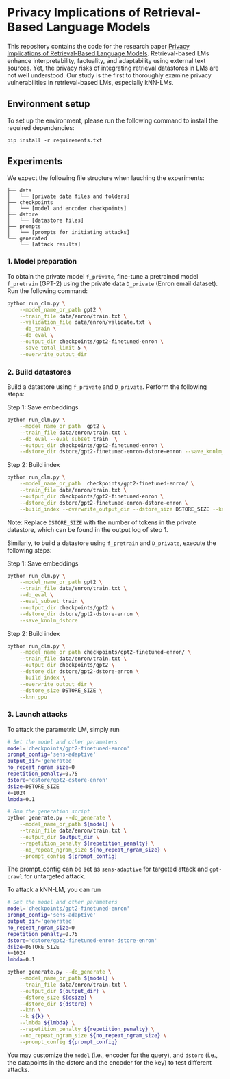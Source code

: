 # Privacy Implications of Retrieval-Based Language Models

This repository contains the code for the research paper [Privacy Implications of Retrieval-Based Language Models](https://arxiv.org/abs/2305.14888). Retrieval-based LMs enhance interpretability, factuality, and adaptability using external text sources. Yet, the privacy risks of integrating retrieval datastores in LMs are not well understood. Our study is the first to thoroughly examine privacy vulnerabilities in retrieval-based LMs, especially kNN-LMs.

## Environment setup
To set up the environment, please run the following command to install the required dependencies:

```
pip install -r requirements.txt
```

## Experiments

We expect the following file structure when lauching the experiments:
```
├── data
│   └── [private data files and folders]
├── checkpoints
│   └── [model and encoder checkpoints]
├── dstore
│   └── [datastore files]
├── prompts
│   └── [prompts for initiating attacks]
└── generated
    └── [attack results]
```

### 1. Model preparation

To obtain the private model `f_private`, fine-tune a pretrained model `f_pretrain` (GPT-2) using the private data `D_private` (Enron email dataset). Run the following command:

```bash
python run_clm.py \
    --model_name_or_path gpt2 \
    --train_file data/enron/train.txt \
    --validation_file data/enron/validate.txt \
    --do_train \
    --do_eval \
    --output_dir checkpoints/gpt2-finetuned-enron \
    --save_total_limit 5 \
    --overwrite_output_dir
```

### 2. Build datastores

Build a datastore using `f_private` and `D_private`. Perform the following steps:

Step 1: Save embeddings

```bash
python run_clm.py \
    --model_name_or_path  gpt2 \
    --train_file data/enron/train.txt \
    --do_eval --eval_subset train  \
    --output_dir checkpoints/gpt2-finetuned-enron \
    --dstore_dir dstore/gpt2-finetuned-enron-dstore-enron --save_knnlm_dstore
```

Step 2: Build index

```bash
python run_clm.py \
    --model_name_or_path  checkpoints/gpt2-finetuned-enron/ \
    --train_file data/enron/train.txt \
    --output_dir checkpoints/gpt2-finetuned-enron \
    --dstore_dir dstore/gpt2-finetuned-enron-dstore-enron \
    --build_index --overwrite_output_dir --dstore_size DSTORE_SIZE --knn_gpu
```
Note: Replace `DSTORE_SIZE` with the number of tokens in the private datastore, which can be found in the output log of step 1.

Similarly, to build a datastore using `f_pretrain` and `D_private`, execute the following steps:

Step 1: Save embeddings

```bash
python run_clm.py \
    --model_name_or_path gpt2 \
    --train_file data/enron/train.txt \
    --do_eval \
    --eval_subset train \
    --output_dir checkpoints/gpt2 \
    --dstore_dir dstore/gpt2-dstore-enron \
    --save_knnlm_dstore
```

Step 2: Build index


```bash
python run_clm.py \
    --model_name_or_path checkpoints/gpt2-finetuned-enron/ \
    --train_file data/enron/train.txt \
    --output_dir checkpoints/gpt2 \
    --dstore_dir dstore/gpt2-dstore-enron \
    --build_index \
    --overwrite_output_dir \
    --dstore_size DSTORE_SIZE \
    --knn_gpu
```


### 3. Launch attacks

To attack the parametric LM, simply run
```bash
# Set the model and other parameters
model='checkpoints/gpt2-finetuned-enron'
prompt_config='sens-adaptive'
output_dir='generated'
no_repeat_ngram_size=0
repetition_penalty=0.75
dstore='dstore/gpt2-dstore-enron'
dsize=DSTORE_SIZE
k=1024
lmbda=0.1

# Run the generation script
python generate.py --do_generate \
    --model_name_or_path ${model} \
    --train_file data/enron/train.txt \
    --output_dir $output_dir \
    --repetition_penalty ${repetition_penalty} \
    --no_repeat_ngram_size ${no_repeat_ngram_size} \
    --prompt_config ${prompt_config}
```

The prompt_config can be set as `sens-adaptive` for targeted attack and `gpt-crawl` for untargeted attack.


To attack a kNN-LM, you can run
```bash
# Set the model and other parameters
model='checkpoints/gpt2-finetuned-enron'
prompt_config='sens-adaptive'
output_dir='generated'
no_repeat_ngram_size=0
repetition_penalty=0.75
dstore='dstore/gpt2-finetuned-enron-dstore-enron'
dsize=DSTORE_SIZE
k=1024
lmbda=0.1

python generate.py --do_generate \
    --model_name_or_path ${model} \
    --train_file data/enron/train.txt \
    --output_dir ${output_dir} \
    --dstore_size ${dsize} \
    --dstore_dir ${dstore} \
    --knn \
    --k ${k} \
    --lmbda ${lmbda} \
    --repetition_penalty ${repetition_penalty} \
    --no_repeat_ngram_size ${no_repeat_ngram_size} \
    --prompt_config ${prompt_config}
```

You may customize the `model` (i.e., encoder for the query), and `dstore` (i.e., the datapoints in the dstore and the encoder for the key) to test different attacks.
